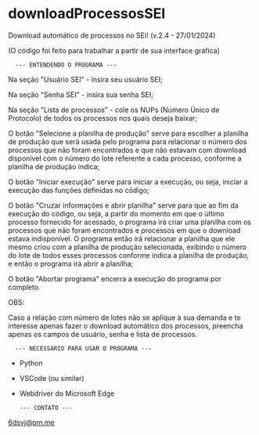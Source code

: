 # downloadProcessosSEI
Download automático de processos no SEI! (v.2.4 - 27/01/2024)

(O código foi feito para trabalhar a partir de sua interface gráfica)

      --- ENTENDENDO O PROGRAMA ---

Na seção "Usuário SEI" - insira seu usuário SEI;

Na seção "Senha SEI" - insira sua senha SEI;

Na seção "Lista de processos" - cole os NUPs (Número Único de Protocolo) de todos os processos nos quais deseja baixar;

O botão "Selecione a planilha de produção" serve para escolher a planilha de produção que será usada pelo programa para relacionar o número dos processos que não foram encontrados e que não estavam com download disponível com o número do lote referente a cada processo, conforme a planilha de produção indica;

O botão "Iniciar execução" serve para iniciar a execução, ou seja, iniciar a execução das funções definidas no código;

O botão "Cruzar informações e abrir planilha" serve para que ao fim da execução do código, ou seja, a partir do momento em que o último processo fornecido for acessado, o programa irá criar uma planilha com os processos que não foram encontrados e processos em que o download estava indisponível. O programa então irá relacionar a planilha que ele mesmo criou com a planilha de produção selecionada, exibindo o número do lote de todos esses processos conforme indica a planilha de produção, e então o programa irá abrir a planilha;

O botão "Abortar programa" encerra a execução do programa por completo.

OBS:

Caso a relação com número de lotes não se aplique à sua demanda e te interesse apenas fazer o download automático dos processos, preencha apenas os campos de usuário, senha e lista de processos.

      --- NECESSÁRIO PARA USAR O PROGRAMA ---

- Python
- VSCode (ou similar)
- Webdriver do Microsoft Edge

      --- CONTATO ---

6dsvj@pm.me
